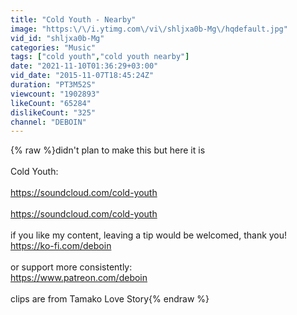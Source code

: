 ```yaml
---
title: "Cold Youth - Nearby"
image: "https:\/\/i.ytimg.com\/vi\/shljxa0b-Mg\/hqdefault.jpg"
vid_id: "shljxa0b-Mg"
categories: "Music"
tags: ["cold youth","cold youth nearby"]
date: "2021-11-10T01:36:29+03:00"
vid_date: "2015-11-07T18:45:24Z"
duration: "PT3M52S"
viewcount: "1902893"
likeCount: "65284"
dislikeCount: "325"
channel: "DEBOIN"
---
```

{% raw %}didn't plan to make this but here it is<br /><br />Cold Youth:<br /><br /><a rel="nofollow" target="blank" href="https://soundcloud.com/cold-youth">https://soundcloud.com/cold-youth</a><br /><br /><a rel="nofollow" target="blank" href="https://soundcloud.com/cold-youth">https://soundcloud.com/cold-youth</a><br /><br />if you like my content, leaving a tip would be welcomed, thank you!<br /><a rel="nofollow" target="blank" href="https://ko-fi.com/deboin">https://ko-fi.com/deboin</a><br /><br />or support more consistently:<br /><a rel="nofollow" target="blank" href="https://www.patreon.com/deboin">https://www.patreon.com/deboin</a><br /><br />clips are from Tamako Love Story{% endraw %}
